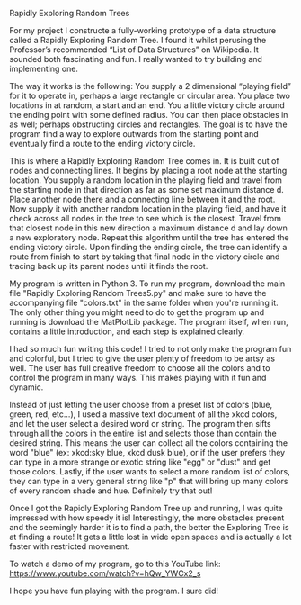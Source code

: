 Rapidly Exploring Random Trees

For my project I constructe a fully-working prototype of a data structure called a Rapidly Exploring Random Tree.
I found it whilst perusing the Professor’s recommended “List of Data Structures” on Wikipedia. It sounded both
fascinating and fun. I really wanted to try building and implementing one.

The way it works is the following: You supply a 2 dimensional “playing field” for it to operate in, perhaps a
large rectangle or circular area. You place two locations in at random, a start and an end. You a little victory
circle around the ending point with some defined radius. You can then place obstacles in as well; perhaps
obstructing circles and rectangles. The goal is to have the program find a way to explore outwards from the
starting point and eventually find a route to the ending victory circle.

This is where a Rapidly Exploring Random Tree comes in. It is built out of nodes and connecting lines. It begins
by placing a root node at the starting location. You supply a random location in the playing field and travel from
the starting node in that direction as far as some set maximum distance d. Place another node there and a
connecting line between it and the root. Now supply it with another random location in the playing field, and have
it check across all nodes in the tree to see which is the closest. Travel from that closest node in this new
direction a maximum distance d and lay down a new exploratory node. Repeat this algorithm until the tree has
entered the ending victory circle. Upon finding the ending circle, the tree can identify a route from finish to
start by taking that final node in the victory circle and tracing back up its parent nodes until it finds the root.

My program is written in Python 3. To run my program, download the main file "Rapidly Exploring Random Trees5.py"
and make sure to have the accompanying file "colors.txt" in the same folder when you're running it. The only other
thing you might need to do to get the program up and running is download the MatPlotLib package. The program itself,
when run, contains a little introduction, and each step is explained clearly.

I had so much fun writing this code! I tried to not only make the program fun and colorful, but I tried to give the
user plenty of freedom to be artsy as well. The user has full creative freedom to choose all the colors and to
control the program in many ways. This makes playing with it fun and dynamic.

Instead of just letting the user choose from a preset list of colors (blue, green, red, etc...), I used a massive
text document of all the xkcd colors, and let the user select a desired word or string. The program then sifts
through all the colors in the entire list and selects those than contain the desired string. This means the user can
collect all the colors containing the word "blue" (ex: xkcd:sky blue, xkcd:dusk blue), or if the user prefers they
can type in a more strange or exotic string like "egg" or "dust" and get those colors. Lastly, if the user wants to
select a more random list of colors, they can type in a very general string like "p" that will bring up many colors
of every random shade and hue. Definitely try that out!
    
Once I got the Rapidly Exploring Random Tree up and running, I was quite impressed with how speedy it is!
Interestingly, the more obstacles present and the seemingly harder it is to find a path, the better the Exploring
Tree is at finding a route! It gets a little lost in wide open spaces and is actually a lot faster with restricted
movement.

To watch a demo of my program, go to this YouTube link: https://www.youtube.com/watch?v=hQw_YWCx2_s

I hope you have fun playing with the program. I sure did!
